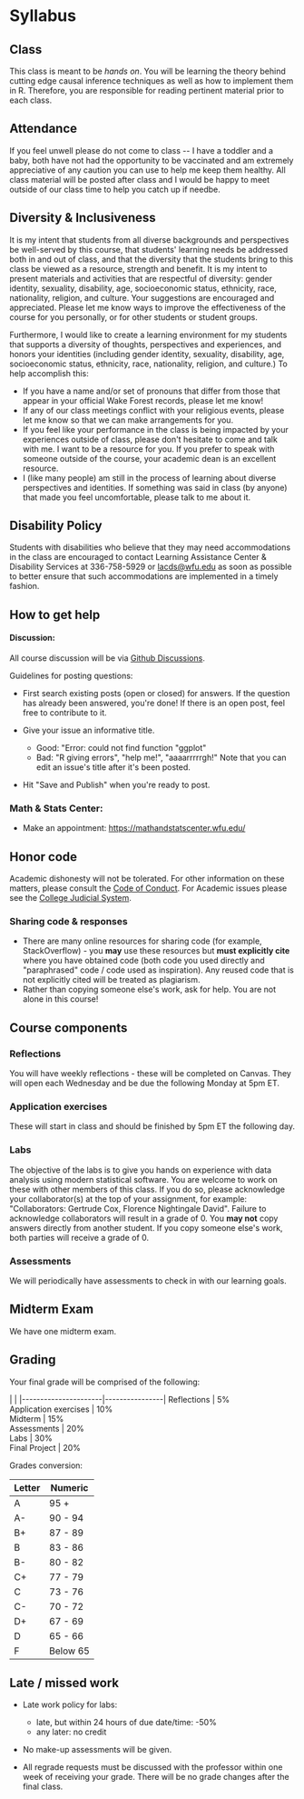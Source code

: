# Syllabus

## Class

This class is meant to be *hands on*.
You will be learning the theory behind cutting edge causal inference techniques as well as how to implement them in R.
Therefore, you are responsible for reading pertinent material prior to each class.

## Attendance

If you feel unwell please do not come to class -- I have a toddler and a baby, both have not had the opportunity to be vaccinated and am extremely appreciative of any caution you can use to help me keep them healthy. All class material will be posted after class and I would be happy to meet outside of our class time to help you catch up if needbe. 

## Diversity & Inclusiveness

It is my intent that students from all diverse backgrounds and perspectives be well-served by this course, that students' learning needs be addressed both in and out of class, and that the diversity that the students bring to this class be viewed as a resource, strength and benefit.
It is my intent to present materials and activities that are respectful of diversity: gender identity, sexuality, disability, age, socioeconomic status, ethnicity, race, nationality, religion, and culture.
Your suggestions are encouraged and appreciated.
Please let me know ways to improve the effectiveness of the course for you personally, or for other students or student groups.

Furthermore, I would like to create a learning environment for my students that supports a diversity of thoughts, perspectives and experiences, and honors your identities (including gender identity, sexuality, disability, age, socioeconomic status, ethnicity, race, nationality, religion, and culture.) To help accomplish this:

-   If you have a name and/or set of pronouns that differ from those that appear in your official Wake Forest records, please let me know!
-   If any of our class meetings conflict with your religious events, please let me know so that we can make arrangements for you.
-   If you feel like your performance in the class is being impacted by your experiences outside of class, please don't hesitate to come and talk with me. I want to be a resource for you. If you prefer to speak with someone outside of the course, your academic dean is an excellent resource.
-   I (like many people) am still in the process of learning about diverse perspectives and identities. If something was said in class (by anyone) that made you feel uncomfortable, please talk to me about it.

## Disability Policy

Students with disabilities who believe that they may need accommodations in the class are encouraged to contact Learning Assistance Center & Disability Services at 336-758-5929 or [lacds\@wfu.edu](mailto:lacds@wfu.edu) as soon as possible to better ensure that such accommodations are implemented in a timely fashion.

## How to get help

#### Discussion:

All course discussion will be via [Github Discussions](https://github.com/sta-679-s22/discussion/discussions/).

Guidelines for posting questions:

-   First search existing posts (open or closed) for answers.
    If the question has already been answered, you're done!
    If there is an open post, feel free to contribute to it.

-   Give your issue an informative title.

    -   Good: "Error: could not find function "ggplot"
    -   Bad: "R giving errors", "help me!", "aaaarrrrrgh!" Note that you can edit an issue's title after it's been posted.

-   Hit "Save and Publish" when you're ready to post.

### Math & Stats Center:

-   Make an appointment: <https://mathandstatscenter.wfu.edu/>

## Honor code

Academic dishonesty will not be tolerated.
For other information on these matters, please consult the [Code of Conduct](https://studentconduct.wfu.edu/undergraduate-student-handbook/).
For Academic issues please see the [College Judicial System](https://studentconduct.wfu.edu/the-judicial-council/).

### Sharing code & responses

-   There are many online resources for sharing code (for example, StackOverflow) - you **may** use these resources but **must explicitly cite** where you have obtained code (both code you used directly and "paraphrased" code / code used as inspiration). Any reused code that is not explicitly cited will be treated as plagiarism.
-   Rather than copying someone else's work, ask for help. You are not alone in this course!

## Course components

### Reflections

You will have weekly reflections - these will be completed on Canvas.
They will open each Wednesday and be due the following Monday at 5pm ET.

### Application exercises

These will start in class and should be finished by 5pm ET the following day.

### Labs

The objective of the labs is to give you hands on experience with data analysis using modern statistical software.
You are welcome to work on these with other members of this class.
If you do so, please acknowledge your collaborator(s) at the top of your assignment, for example: "Collaborators: Gertrude Cox, Florence Nightingale David".
Failure to acknowledge collaborators will result in a grade of 0.
You **may not** copy answers directly from another student.
If you copy someone else's work, both parties will receive a grade of 0.

### Assessments

We will periodically have assessments to check in with our learning goals.

## Midterm Exam

We have one midterm exam.

## Grading

Your final grade will be comprised of the following:

 | |
|----------------------|----------------|
Reflections | 5%  
Application exercises | 10%  
Midterm | 15%  
Assessments | 20%  
Labs | 30%  
Final Project | 20%

Grades conversion:


| Letter | Numeric  |
|--------|----------|
| A      | 95 +     |
| A-     | 90 - 94  |
| B+     | 87 - 89  |
| B      | 83 - 86  |
| B-     | 80 - 82  |
| C+     | 77 - 79  |
| C      | 73 - 76  |
| C-     | 70 - 72  |
| D+     | 67 - 69  |
| D      | 65 - 66  |
| F      | Below 65 |

## Late / missed work

-   Late work policy for labs:

    -   late, but within 24 hours of due date/time: -50%
    -   any later: no credit

-   No make-up assessments will be given.

-   All regrade requests must be discussed with the professor within one week of receiving your grade.
    There will be no grade changes after the final class.
